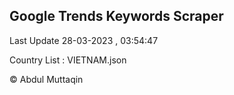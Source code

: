 

## Google Trends Keywords Scraper 
 
Last Update 28-03-2023 , 03:54:47

Country List :
VIETNAM.json



© Abdul Muttaqin 
